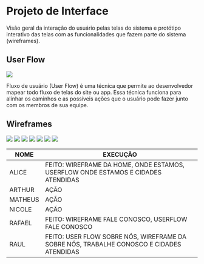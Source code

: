
# Projeto de Interface

Visão geral da interação do usuário pelas telas do sistema e protótipo interativo das telas com as funcionalidades que fazem parte do sistema (wireframes).

## User Flow

<img src="img/User Flow - Zucco.png">


Fluxo de usuário (User Flow) é uma técnica que permite ao desenvolvedor mapear todo fluxo de telas do site ou app. Essa técnica funciona para alinhar os caminhos e as possíveis ações que o usuário pode fazer junto com os membros de sua equipe.




## Wireframes

<img src="img/ZUCCO-1.png">
<img src="img/ZUCCO-2.png">
<img src="img/ZUCCO-3.png">
<img src="img/ZUCCO-4.png">
<img src="img/ZUCCO-5.png">
<img src="img/ZUCCO-6.png">
<img src="img/ZUCCO-7.png">

|NOME    | EXECUÇÃO |
|-------|-------------------------|
|ALICE|  FEITO: WIREFRAME DA HOME, ONDE ESTAMOS, USERFLOW ONDE ESTAMOS E CIDADES ATENDIDAS |
|ARTHUR|AÇÃO |
|MATHEUS|AÇÃO|
|NICOLE|AÇÃO  |
|RAFAEL| FEITO: WIREFRAME FALE CONOSCO, USERFLOW FALE CONOSCO |
|RAUL| FEITO: USER FLOW SOBRE NÓS, WIREFRAME DA SOBRE NÓS, TRABALHE CONOSCO E CIDADES ATENDIDAS |


